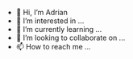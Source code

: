 - 👋 Hi, I’m Adrian
- 👀 I’m interested in ...
- 🌱 I’m currently learning ...
- 💞️ I’m looking to collaborate on ...
- 📫 How to reach me ...

<!---
awbit/awbit is a ✨ special ✨ repository because its `README.md` (this file) appears on your GitHub profile.
You can click the Preview link to take a look at your changes.
--->
